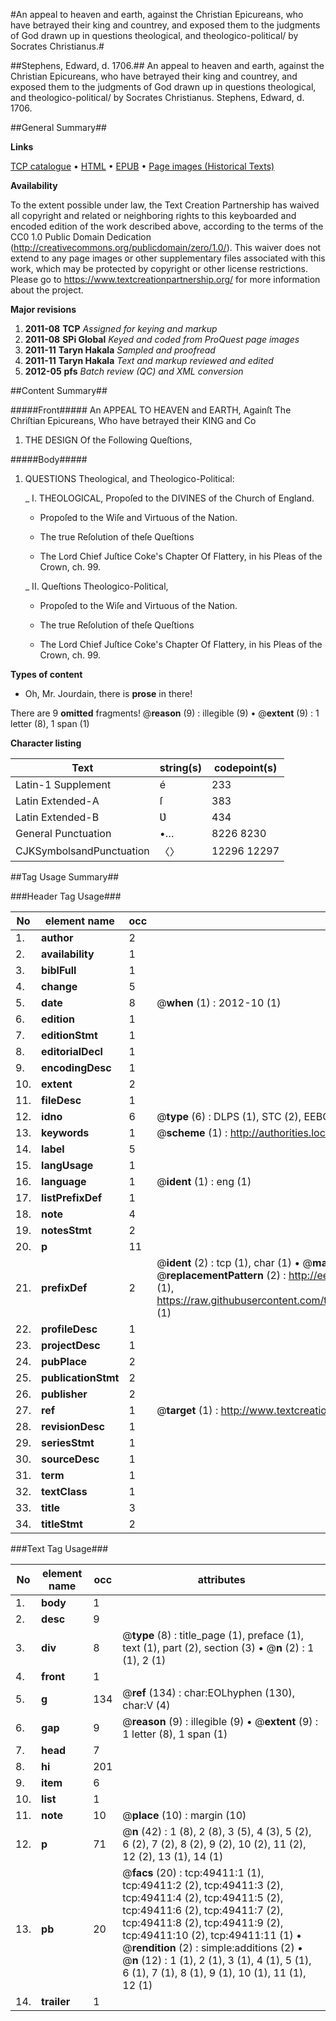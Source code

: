 #An appeal to heaven and earth, against the Christian Epicureans, who have betrayed their king and countrey, and exposed them to the judgments of God drawn up in questions theological, and theologico-political/ by Socrates Christianus.#

##Stephens, Edward, d. 1706.##
An appeal to heaven and earth, against the Christian Epicureans, who have betrayed their king and countrey, and exposed them to the judgments of God drawn up in questions theological, and theologico-political/ by Socrates Christianus.
Stephens, Edward, d. 1706.

##General Summary##

**Links**

[TCP catalogue](http://www.ota.ox.ac.uk/tcp/)  • 
[HTML](http://tei.it.ox.ac.uk/tcp/Texts-HTML/free/A61/A61419.html)  • 
[EPUB](http://tei.it.ox.ac.uk/tcp/Texts-EPUB/free/A61/A61419.epub) • 
[Page images (Historical Texts)](https://historicaltexts.jisc.ac.uk/eebo-11804209e)

**Availability**

To the extent possible under law, the Text Creation Partnership has waived all copyright and related or neighboring rights to this keyboarded and encoded edition of the work described above, according to the terms of the CC0 1.0 Public Domain Dedication (http://creativecommons.org/publicdomain/zero/1.0/). This waiver does not extend to any page images or other supplementary files associated with this work, which may be protected by copyright or other license restrictions. Please go to https://www.textcreationpartnership.org/ for more information about the project.

**Major revisions**

1. __2011-08__ __TCP__ *Assigned for keying and markup*
1. __2011-08__ __SPi Global__ *Keyed and coded from ProQuest page images*
1. __2011-11__ __Taryn Hakala__ *Sampled and proofread*
1. __2011-11__ __Taryn Hakala__ *Text and markup reviewed and edited*
1. __2012-05__ __pfs__ *Batch review (QC) and XML conversion*

##Content Summary##

#####Front#####
An APPEAL TO HEAVEN and EARTH, Againſt The Chriſtian Epicureans, Who have betrayed their KING and Co
1. THE DESIGN Of the Following Queſtions,

#####Body#####

1. QUESTIONS Theological, and Theologico-Political:

    _ I. THEOLOGICAL, Propoſed to the DIVINES of the Church of England.

      * Propoſed to the Wiſe and Virtuous of the Nation.

      * The true Reſolution of theſe Queſtions

      * The Lord Chief Juſtice Coke's Chapter Of Flattery, in his Pleas of the Crown, ch. 99.

    _ II. Queſtions Theologico-Political,

      * Propoſed to the Wiſe and Virtuous of the Nation.

      * The true Reſolution of theſe Queſtions

      * The Lord Chief Juſtice Coke's Chapter Of Flattery, in his Pleas of the Crown, ch. 99.

**Types of content**

  * Oh, Mr. Jourdain, there is **prose** in there!

There are 9 **omitted** fragments! 
 @__reason__ (9) : illegible (9)  •  @__extent__ (9) : 1 letter (8), 1 span (1)

**Character listing**


|Text|string(s)|codepoint(s)|
|---|---|---|
|Latin-1 Supplement|é|233|
|Latin Extended-A|ſ|383|
|Latin Extended-B|Ʋ|434|
|General Punctuation|•…|8226 8230|
|CJKSymbolsandPunctuation|〈〉|12296 12297|

##Tag Usage Summary##

###Header Tag Usage###

|No|element name|occ|attributes|
|---|---|---|---|
|1.|__author__|2||
|2.|__availability__|1||
|3.|__biblFull__|1||
|4.|__change__|5||
|5.|__date__|8| @__when__ (1) : 2012-10 (1)|
|6.|__edition__|1||
|7.|__editionStmt__|1||
|8.|__editorialDecl__|1||
|9.|__encodingDesc__|1||
|10.|__extent__|2||
|11.|__fileDesc__|1||
|12.|__idno__|6| @__type__ (6) : DLPS (1), STC (2), EEBO-CITATION (1), OCLC (1), VID (1)|
|13.|__keywords__|1| @__scheme__ (1) : http://authorities.loc.gov/ (1)|
|14.|__label__|5||
|15.|__langUsage__|1||
|16.|__language__|1| @__ident__ (1) : eng (1)|
|17.|__listPrefixDef__|1||
|18.|__note__|4||
|19.|__notesStmt__|2||
|20.|__p__|11||
|21.|__prefixDef__|2| @__ident__ (2) : tcp (1), char (1)  •  @__matchPattern__ (2) : ([0-9\-]+):([0-9IVX]+) (1), (.+) (1)  •  @__replacementPattern__ (2) : http://eebo.chadwyck.com/downloadtiff?vid=$1&page=$2 (1), https://raw.githubusercontent.com/textcreationpartnership/Texts/master/tcpchars.xml#$1 (1)|
|22.|__profileDesc__|1||
|23.|__projectDesc__|1||
|24.|__pubPlace__|2||
|25.|__publicationStmt__|2||
|26.|__publisher__|2||
|27.|__ref__|1| @__target__ (1) : http://www.textcreationpartnership.org/docs/. (1)|
|28.|__revisionDesc__|1||
|29.|__seriesStmt__|1||
|30.|__sourceDesc__|1||
|31.|__term__|1||
|32.|__textClass__|1||
|33.|__title__|3||
|34.|__titleStmt__|2||


###Text Tag Usage###

|No|element name|occ|attributes|
|---|---|---|---|
|1.|__body__|1||
|2.|__desc__|9||
|3.|__div__|8| @__type__ (8) : title_page (1), preface (1), text (1), part (2), section (3)  •  @__n__ (2) : 1 (1), 2 (1)|
|4.|__front__|1||
|5.|__g__|134| @__ref__ (134) : char:EOLhyphen (130), char:V (4)|
|6.|__gap__|9| @__reason__ (9) : illegible (9)  •  @__extent__ (9) : 1 letter (8), 1 span (1)|
|7.|__head__|7||
|8.|__hi__|201||
|9.|__item__|6||
|10.|__list__|1||
|11.|__note__|10| @__place__ (10) : margin (10)|
|12.|__p__|71| @__n__ (42) : 1 (8), 2 (8), 3 (5), 4 (3), 5 (2), 6 (2), 7 (2), 8 (2), 9 (2), 10 (2), 11 (2), 12 (2), 13 (1), 14 (1)|
|13.|__pb__|20| @__facs__ (20) : tcp:49411:1 (1), tcp:49411:2 (2), tcp:49411:3 (2), tcp:49411:4 (2), tcp:49411:5 (2), tcp:49411:6 (2), tcp:49411:7 (2), tcp:49411:8 (2), tcp:49411:9 (2), tcp:49411:10 (2), tcp:49411:11 (1)  •  @__rendition__ (2) : simple:additions (2)  •  @__n__ (12) : 1 (1), 2 (1), 3 (1), 4 (1), 5 (1), 6 (1), 7 (1), 8 (1), 9 (1), 10 (1), 11 (1), 12 (1)|
|14.|__trailer__|1||
